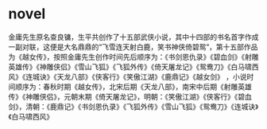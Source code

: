 # novel
金庸先生原名查良镛，生平共创作了十五部武侠小说，其中十四部的书名首字作成一副对联，这便是大名鼎鼎的“飞雪连天射白鹿，笑书神侠倚碧鸳”，第十五部作品为《越女传》，按照金庸先生创作时间先后顺序为：《书剑恩仇录》《碧血剑》《射雕英雄传》《神雕侠侣》《雪山飞狐》《飞狐外传》《倚天屠龙记》《鸳鸯刀》《白马啸西风》《连城诀》《天龙八部》《侠客行》《笑傲江湖》《鹿鼎记》《越女剑》 ，小说时间顺序为：春秋时期《越女传》，北宋后期《天龙八部》，南宋中后期《射雕英雄传》《神雕侠侣》，元朝末期《倚天屠龙记》，明朝：《笑傲江湖》《侠客行》《碧血剑》，清朝：《鹿鼎记》《书剑恩仇录》《飞狐外传》《雪山飞狐》《鸳鸯刀》《连城诀》《白马啸西风》
